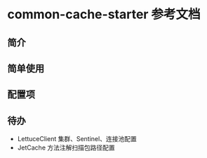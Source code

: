 # common-cache-starter 参考文档

## 简介

## 简单使用

## 配置项

## 待办

* LettuceClient 集群、Sentinel、连接池配置
* JetCache 方法注解扫描包路径配置